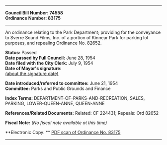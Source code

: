 * * * * *  
  
**Council Bill Number: [](#h0)[](#h2)74558**   
**Ordinance Number: 83175**  
  
* * * * *  
  
An ordinance relating to the Park Department; providing for the conveyance to Sverre Sound Films, Inc. of a portion of Kinnear Park for parking lot purposes, and repealing Ordinance No. 82652.  
  
**Status:** Passed   
**Date passed by Full Council:** June 28, 1954   
**Date filed with the City Clerk:** July 9, 1954   
**Date of Mayor's signature:**   
[(about the signature date)](/~public/approvaldate.htm)   
  
  
**Date introduced/referred to committee:** June 21, 1954   
**Committee:** Parks and Public Grounds and Finance   
  
**Index Terms:** DEPARTMENT-OF-PARKS-AND-RECREATION, SALES, PARKING, LOWER-QUEEN-ANNE, QUEEN-ANNE  
  
**References/Related Documents:** Related: CF 224431; Repeals: Ord 82652  
  
**Fiscal Note:** *(No fiscal note available at this time)*  
  
**Electronic Copy: ** [PDF scan of Ordinance No. 83175](/~archives/Ordinances/Ord_83175.pdf)  
  
* * * * *  
